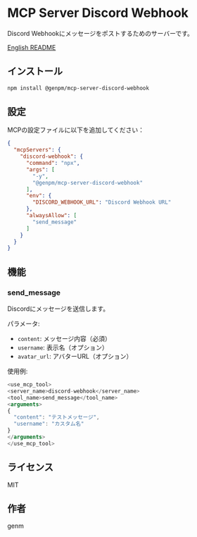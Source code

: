 # MCP Server Discord Webhook

Discord Webhookにメッセージをポストするためのサーバーです。

[English README](./README.md)

## インストール

```bash
npm install @genpm/mcp-server-discord-webhook
```

## 設定

MCPの設定ファイルに以下を追加してください：

```json
{
  "mcpServers": {
    "discord-webhook": {
      "command": "npx",
      "args": [
        "-y",
        "@genpm/mcp-server-discord-webhook"
      ],
      "env": {
        "DISCORD_WEBHOOK_URL": "Discord Webhook URL"
      },
      "alwaysAllow": [
        "send_message"
      ]
    }
  }
}
```

## 機能

### send_message

Discordにメッセージを送信します。

パラメータ:
- `content`: メッセージ内容（必須）
- `username`: 表示名（オプション）
- `avatar_url`: アバターURL（オプション）

使用例:
```typescript
<use_mcp_tool>
<server_name>discord-webhook</server_name>
<tool_name>send_message</tool_name>
<arguments>
{
  "content": "テストメッセージ",
  "username": "カスタム名"
}
</arguments>
</use_mcp_tool>
```

## ライセンス

MIT

## 作者

genm